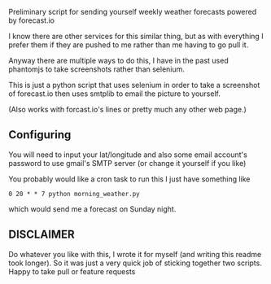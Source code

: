 Preliminary script for sending yourself weekly weather forecasts powered by forecast.io

I know there are other services for this similar thing, but as with everything I prefer them if they are pushed to me rather than me having to go pull it.


Anyway there are multiple ways to do this, I have in the past used phantomjs to take screenshots rather than selenium. 

This is just a python script that uses selenium in order to take a screenshot of forecast.io then uses smtplib to email the picture to yourself.

(Also works with forcast.io's lines or pretty much any other web page.)

## Configuring

You will need to input your lat/longitude and also some email account's password to use gmail's SMTP server (or change it yourself if you like)

You probably would like a cron task to run this I just have something like 

`0 20 * * 7 python morning_weather.py`

which would send me a forecast on Sunday night.

## DISCLAIMER

Do whatever you like with this, I wrote it for myself (and writing this readme took longer). So it was just a very quick job of sticking together two scripts. Happy to take pull or feature requests 

